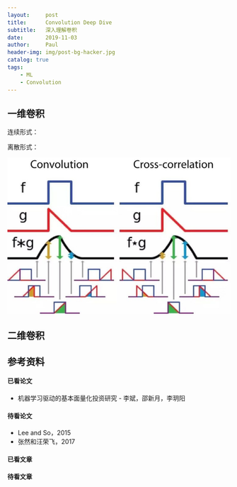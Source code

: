 ```yaml
---
layout:     post
title:      Convolution Deep Dive
subtitle:   深入理解卷积
date:       2019-11-03
author:     Paul
header-img: img/post-bg-hacker.jpg
catalog: true
tags:
    - ML
    - Convolution
---
```

## 一维卷积
连续形式：​

​​离散形式：​

![convolution-vs-cross-correlation](/img/post-convolution.jpg)
## 二维卷积

## 参考资料

#### 已看论文
- 机器学习驱动的基本面量化投资研究 - 李斌，邵新月，李玥阳

#### 待看论文
- Lee and So，2015
- 张然和汪荣飞，2017

#### 已看文章

#### 待看文章
